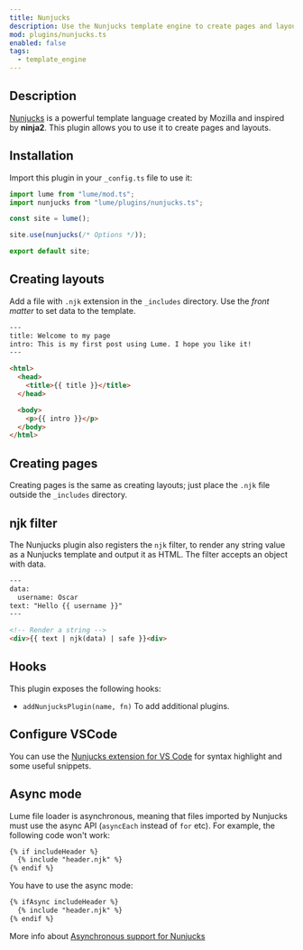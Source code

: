 ```yaml
---
title: Nunjucks
description: Use the Nunjucks template engine to create pages and layouts.
mod: plugins/nunjucks.ts
enabled: false
tags:
  - template_engine
---
```


## Description

[Nunjucks](https://mozilla.github.io/nunjucks/) is a powerful template language
created by Mozilla and inspired by **ninja2**. This plugin allows you to use it
to create pages and layouts.

## Installation

Import this plugin in your `_config.ts` file to use it:

```js
import lume from "lume/mod.ts";
import nunjucks from "lume/plugins/nunjucks.ts";

const site = lume();

site.use(nunjucks(/* Options */));

export default site;
```

## Creating layouts

Add a file with `.njk` extension in the `_includes` directory. Use the _front
matter_ to set data to the template.

```html
---
title: Welcome to my page
intro: This is my first post using Lume. I hope you like it!
---

<html>
  <head>
    <title>{{ title }}</title>
  </head>

  <body>
    <p>{{ intro }}</p>
  </body>
</html>
```

## Creating pages

Creating pages is the same as creating layouts; just place the `.njk` file
outside the `_includes` directory.

## njk filter

The Nunjucks plugin also registers the `njk` filter, to render any string value
as a Nunjucks template and output it as HTML. The filter accepts an object with
data.

```html
---
data:
  username: Oscar
text: "Hello {{ username }}"
---

<!-- Render a string -->
<div>{{ text | njk(data) | safe }}<div>
```

## Hooks

This plugin exposes the following hooks:

- `addNunjucksPlugin(name, fn)` To add additional plugins.

## Configure VSCode

You can use the
[Nunjucks extension for VS Code](https://marketplace.visualstudio.com/items?itemName=ronnidc.nunjucks)
for syntax highlight and some useful snippets.

## Async mode

Lume file loader is asynchronous, meaning that files imported by Nunjucks must
use the async API (`asyncEach` instead of `for` etc). For example, the following
code won't work:

```html
{% if includeHeader %}
  {% include "header.njk" %}
{% endif %}
```

You have to use the async mode:

```html
{% ifAsync includeHeader %}
  {% include "header.njk" %}
{% endif %}
```

More info about
[Asynchronous support for Nunjucks](https://mozilla.github.io/nunjucks/api.html#asynchronous-support)
